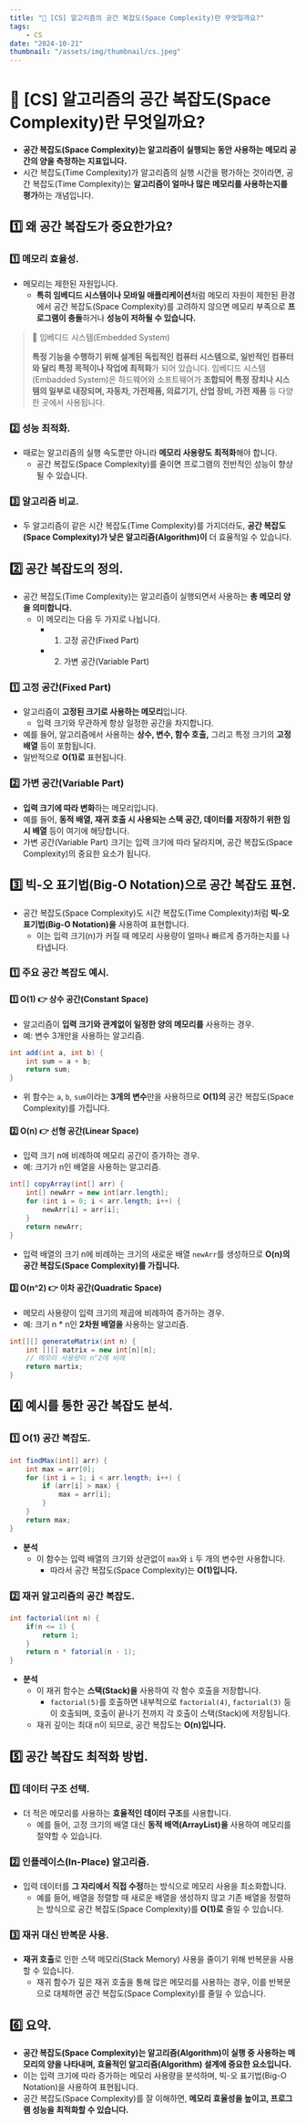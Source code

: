 ```yaml
---
title: "💾 [CS] 알고리즘의 공간 복잡도(Space Complexity)란 무엇일까요?"
tags:
    - CS
date: "2024-10-21"
thumbnail: "/assets/img/thumbnail/cs.jpeg"
---
```


# 💾 [CS] 알고리즘의 공간 복잡도(Space Complexity)란 무엇일까요?
- **공간 복잡도(Space Complexity)는 알고리즘이 실행되는 동안 사용하는 메모리 공간의 양을 측정하는 지표입니다.**
- 시간 복잡도(Time Complexity)가 알고리즘의 실행 시간을 평가하는 것이라면, 공간 복잡도(Time Complexity)는 **알고리즘이 얼마나 많은 메모리를 사용하는지를 평가**하는 개념입니다.

## 1️⃣ 왜 공간 복잡도가 중요한가요?

### 1️⃣ 메모리 효율성.
- 메모리는 제한된 자원입니다.
    - **특히 임베디드 시스템이나 모바일 애플리케이션**처럼 메모리 자원이 제한된 환경에서 공간 복잡도(Space Complexity)를 고려하지 않으면 메모리 부족으로 **프로그램이 충돌**하거나 **성능이 저하될 수 있습니다.**

> 📝 임베디드 시스템(Embedded System)
> 
> **특정 기능을 수행하기 위해 설계된 독립적인 컴퓨터 시스템으로, 일반적인 컴퓨터와 달리 특정 목적이나 작업에 최적화**가 되어 있습니다.
> 임베디드 시스템(Embadded System)은 하드웨어와 소프트웨어가 **조합되어 특정 장치나 시스템의 일부로 내장되며, 자동차, 가전제품, 의료기기, 산업 장비, 가전 제품** 등 다양한 곳에서 사용됩니다.

### 2️⃣ 성능 최적화.
- 때로는 알고리즘의 실행 속도뿐만 아니라 **메모리 사용량도 최적화**해야 합니다.
    - 공간 복잡도(Space Complexity)를 줄이면 프로그램의 전반적인 성능이 향상될 수 있습니다.

### 3️⃣ 알고리즘 비교.
- 두 알고리즘이 같은 시간 복잡도(Time Complexity)를 가지더라도, **공간 복잡도(Space Complexity)가 낮은 알고리즘(Algorithm)이** 더 효율적일 수 있습니다.

## 2️⃣ 공간 복잡도의 정의.
- 공간 복잡도(Time Complexity)는 알고리즘이 실행되면서 사용하는 **총 메모리 양을 의미합니다.**
    - 이 메모리는 다음 두 가지로 나뉩니다.
        - 1. 고정 공간(Fixed Part)
        - 2. 가변 공간(Variable Part)

### 1️⃣ 고정 공간(Fixed Part)
- 알고리즘이 **고정된 크기로 사용하는 메모리**입니다.
    - 입력 크기와 무관하게 항상 일정한 공간을 차지합니다.
- 예를 들어, 알고리즘에서 사용하는 **상수, 변수, 함수 호출,** 그리고 특정 크기의 **고정 배열** 등이 포함됩니다.
- 일반적으로 **O(1)로** 표현됩니다.

### 2️⃣ 가변 공간(Variable Part)
- **입력 크기에 따라 변화**하는 메모리입니다.
- 예를 들어, **동적 배열, 재귀 호출 시 사용되는 스택 공간, 데이터를 저장하기 위한 임시 배열** 등이 여기에 해당합니다.
- 가변 공간(Variable Part) 크기는 입력 크기에 따라 달라지며, 공간 복잡도(Space Complexity)의 중요한 요소가 됩니다.

## 3️⃣ 빅-오 표기법(Big-O Notation)으로 공간 복잡도 표현.
- 공간 복잡도(Space Complexity)도 시간 복잡도(Time Complexity)처럼 **빅-오 표기법(Big-O Notation)을** 사용하여 표현합니다.
    - 이는 입력 크기(n)가 커질 때 메모리 사용량이 얼마나 빠르게 증가하는지를 나타냅니다.

### 1️⃣ 주요 공간 복잡도 예시.

#### 1️⃣ O(1) 👉 상수 공간(Constant Space)
- 알고리즘이 **입력 크기와 관계없이 일정한 양의 메모리를** 사용하는 경우.
- 예: 변수 3개만을 사용하는 알고리즘.
```java
int add(int a, int b) {
    int sum = a + b;
    return sum;
}
```

- 위 함수는 `a`, `b`, `sum`이라는 **3개의 변수**만을 사용하므로 **O(1)의** 공간 복잡도(Space Complexity)를 가집니다.

#### 2️⃣ O(n) 👉 선형 공간(Linear Space)
- 입력 크기 n에 비례하여 메모리 공간이 증가하는 경우.
- 예: 크기가 n인 배열을 사용하는 알고리즘.
```java
int[] copyArray(int[] arr) {
    int[] newArr = new int[arr.length];
    for (int i = 0; i < arr.length; i++) {
        newArr[i] = arr[i];
    }
    return newArr;
}
```

- 입력 배열의 크기 n에 비례하는 크기의 새로운 배열 `newArr`를 생성하므로 **O(n)의 공간 복잡도(Space Complexity)를 가집니다.**

#### 3️⃣ O(n^2) 👉 이차 공간(Quadratic Space)
- 메모리 사용량이 입력 크기의 제곱에 비례하여 증가하는 경우.
- 예: 크기 n * n인 **2차원 배열을** 사용하는 알고리즘.

```java
int[][] generateMatrix(int n) {
    int [][] matrix = new int[n][n];
    // 메모리 사용량이 n^2에 비례
    return martix;
}
```

## 4️⃣ 예시를 통한 공간 복잡도 분석.

### 1️⃣ O(1) 공간 복잡도.
```java
int findMax(int[] arr) {
    int max = arr[0];
    for (int i = 1; i < arr.length; i++) {
        if (arr[i] > max) {
            max = arr[i];
        }
    }
    return max;
}
```

- **분석** 
    - 이 함수는 입력 배열의 크기와 상관없이 `max`와 `i` 두 개의 변수만 사용합니다.
        - 따라서 공간 복잡도(Space Complexity)는 **O(1)입니다.**

### 2️⃣ 재귀 알고리즘의 공간 복잡도.
```java
int factorial(int n) {
    if(n <= 1) {
        return 1;
    }
    return n * fatorial(n - 1);
}
```

- **분석**
    - 이 재귀 함수는 **스택(Stack)을** 사용하여 각 함수 호출을 저장합니다.
        - `factorial(5)`를 호출하면 내부적으로 `factorial(4)`, `factorial(3)` 등이 호출되며, 호출이 끝나기 전까지 각 호출이 스택(Stack)에 저장됩니다.
    - 재귀 깊이는 최대 n이 되므로, 공간 복잡도는 **O(n)입니다.**

## 5️⃣ 공간 복잡도 최적화 방법.

### 1️⃣ 데이터 구조 선택.
- 더 적은 메모리를 사용하는 **효율적인 데이터 구조**를 사용합니다.
    - 예를 들어, 고정 크기의 배열 대신 **동적 배역(ArrayList)을** 사용하여 메모리를 절약할 수 있습니다.

### 2️⃣ 인플레이스(In-Place) 알고리즘.
- 입력 데이터를 **그 자리에서 직접 수정**하는 방식으로 메모리 사용을 최소화합니다.
    - 예를 들어, 배열을 정렬할 때 새로운 배열을 생성하지 않고 기존 배열을 정렬하는 방식으로 공간 복잡도(Space Complexity)를 **O(1)로** 줄일 수 있습니다.

### 3️⃣ 재귀 대신 반복문 사용.
- **재귀 호출**로 인한 스택 메모리(Stack Memory) 사용을 줄이기 위해 반복문을 사용할 수 있습니다.
    - 재귀 함수가 깊은 재귀 호출을 통해 많은 메모리를 사용하는 경우, 이를 반복문으로 대체하면 공간 복잡도(Space Complexity)를 줄일 수 있습니다.

## 6️⃣ 요약.
- **공간 복잡도(Space Complexity)는 알고리즘(Algorithm)이 실행 중 사용하는 메모리의 양을 나타내며, 효율적인 알고리즘(Algorithm) 설계에 중요한 요소입니다.**
- 이는 입력 크기에 따라 증가하는 메모리 사용량을 분석하며, 빅-오 표기법(Big-O Notation)을 사용하여 표현됩니다.
- 공간 복잡도(Space Complexity)를 잘 이해하면, **메모리 효율성을 높이고, 프로그램 성능을 최적화할 수 있습니다.**
